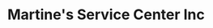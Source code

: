 ---
title: "Martine's Service Center Inc"
url: /middletown/martines-service-center-inc-route-211-east-7/
shop: car repair
---